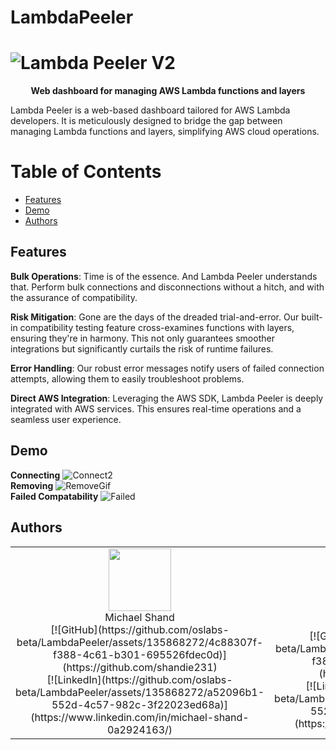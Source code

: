 # LambdaPeeler
# ![Lambda Peeler V2](https://github.com/oslabs-beta/LambdaPeeler/assets/135868272/d2dcfdf0-d4a3-4549-b2a0-57f69f7c3f81)

<p align="center"><strong>Web dashboard for managing AWS Lambda functions and layers</strong></p>
Lambda Peeler is a web-based dashboard tailored for AWS Lambda developers. It is meticulously designed to bridge the gap between managing Lambda functions and layers, simplifying AWS cloud operations.

# Table of Contents
- [Features](#features)
- [Demo](#demo)
- [Authors](#authors)
## Features
**Bulk Operations**: Time is of the essence. And Lambda Peeler understands that. Perform bulk connections and disconnections without a hitch, and with the assurance of compatibility.  

**Risk Mitigation**: Gone are the days of the dreaded trial-and-error. Our built-in compatibility testing feature cross-examines functions with layers, ensuring they're in harmony. This not only guarantees smoother integrations but significantly curtails the risk of runtime failures.  

**Error Handling**: Our robust error messages notify users of failed connection attempts, allowing them to easily troubleshoot problems.

**Direct AWS Integration**: Leveraging the AWS SDK, Lambda Peeler is deeply integrated with AWS services. This ensures real-time operations and a seamless user experience.  

## Demo
**Connecting**
![Connect2](https://github.com/oslabs-beta/LambdaPeeler/assets/135868272/8159a173-0024-4f7b-b315-5e710203128f)        
**Removing**
![RemoveGif](https://github.com/oslabs-beta/LambdaPeeler/assets/135868272/532bfef1-75f4-4843-ab00-d3eb4f60edf0)        
**Failed Compatability**
![Failed](https://github.com/oslabs-beta/LambdaPeeler/assets/135868272/ab1706a9-82e4-4660-89ef-5e51093543ba)    

## Authors
<table>
    <tr>
        <td align="center">
            <img src="https://github.com/oslabs-beta/LambdaPeeler/assets/135868272/8375918d-26df-470e-977c-e579b9d19e1b" width="100">
            <br>
            Michael Shand
            <br>
            [![GitHub](https://github.com/oslabs-beta/LambdaPeeler/assets/135868272/4c88307f-f388-4c61-b301-695526fdec0d)](https://github.com/shandie231)
            <br>
            [![LinkedIn](https://github.com/oslabs-beta/LambdaPeeler/assets/135868272/a52096b1-552d-4c57-982c-3f22023ed68a)](https://www.linkedin.com/in/michael-shand-0a2924163/)
        </td>
        <td align="center">
            <img src="https://github.com/oslabs-beta/LambdaPeeler/assets/135868272/b266f84f-9d5f-436b-aaae-93aacf16aae3" width="100">
            <br>
            Greg Osborn
            <br>
            [![GitHub](https://github.com/oslabs-beta/LambdaPeeler/assets/135868272/4c88307f-f388-4c61-b301-695526fdec0d)](https://github.com/greg-osborn)
            <br>
            [![LinkedIn](https://github.com/oslabs-beta/LambdaPeeler/assets/135868272/a52096b1-552d-4c57-982c-3f22023ed68a)](https://www.linkedin.com/in/gregdosborn/)
        </td>
        <td align="center">
            <img src="https://github.com/oslabs-beta/LambdaPeeler/assets/135868272/053246c1-1360-4bb0-a548-5387298b5ef6" width="100">
            <br>
            Zach Hamilton
            <br>
            [![GitHub](https://github.com/oslabs-beta/LambdaPeeler/assets/135868272/4c88307f-f388-4c61-b301-695526fdec0d)](https://github.com/ZachMHamilton)
            <br>
            [![LinkedIn](https://github.com/oslabs-beta/LambdaPeeler/assets/135868272/a52096b1-552d-4c57-982c-3f22023ed68a)](https://www.linkedin.com/in/zach-m-hamilton/)
        </td>
        <td align="center">
            <img src="https://github.com/oslabs-beta/LambdaPeeler/assets/135868272/6c10ba8b-71a2-4fc1-9bde-b793d8780a24" width="100">
            <br>
            Nhat Trinh
            <br>
            [![GitHub](https://github.com/oslabs-beta/LambdaPeeler/assets/135868272/4c88307f-f388-4c61-b301-695526fdec0d)](https://github.com/Nhat-Trinh1)
            <br>
            [![LinkedIn](https://github.com/oslabs-beta/LambdaPeeler/assets/135868272/a52096b1-552d-4c57-982c-3f22023ed68a)](https://www.linkedin.com/in/nhattrinh/)
        </td>
    </tr>
</table>
